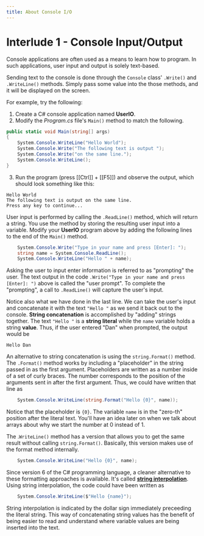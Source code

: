 ```yaml
---
title: About Console I/O
---
```

# Interlude 1 - Console Input/Output

Console applications are often used as a means to learn how to program. In such applications, user input and output is solely text-based.

Sending text to the console is done through the `Console` class' `.Write()` and `.WriteLine()` methods. Simply pass some value into the those methods, and it will be displayed on the screen.

For example, try the following:

1. Create a C# console application named **UserIO**.
2. Modify the *Program.cs* file's `Main()` method to match the following.

```csharp
public static void Main(string[] args)
{
    System.Console.WriteLine("Hello World");
    System.Console.Write("The following text is output ");
    System.Console.Write("on the same line.");
    System.Console.WriteLine();
}
```

3. Run the program (press [[Ctrl]] + [[F5]]) and observe the output, which should look something like this:

```text
Hello World
The following text is output on the same line.
Press any key to continue...
```

User input is performed by calling the `.ReadLine()` method, which will return a string. You use the method by storing the resulting user input into a variable. Modify your **UserIO** program above by adding the following lines to the end of the `Main()` method.

```csharp
    System.Console.Write("Type in your name and press [Enter]: ");
    string name = System.Console.ReadLine();
    System.Console.WriteLine("Hello " + name);
```

Asking the user to input enter information is referred to as "prompting" the user. The text output in the code `.Write("Type in your name and press [Enter]: ")` above is called the "user prompt". To complete the "prompting", a call to `.ReadLine()` will capture the user's input.

Notice also what we have done in the last line. We can take the user's input and concatenate it with the text `"Hello "` as we send it back out to the console. **String concatenation** is accomplished by "adding" strings together. The text `"Hello "` is a **string literal** while the `name` variable holds a string **value**. Thus, if the user entered "Dan" when prompted, the output would be

```text
Hello Dan
```

An alternative to string concatenation is using the `string.Format()` method. The `.Format()` method works by including a "placeholder" in the string passed in as the first argument. Placeholders are written as a number inside of a set of curly braces. The number corresponds to the position of the arguments sent in after the first argument. Thus, we could have written that line as

```csharp
    System.Console.WriteLine(string.Format("Hello {0}", name));
```

Notice that the placeholder is `{0}`. The variable `name` is in the "zero-th" position after the literal text. You'll have an idea later on when we talk about arrays about why we start the number at 0 instead of 1.

The .`WriteLine()` method has a version that allows you to get the same result without calling `string.Format()`. Basically, this version makes use of the format method internally.

```csharp
    System.Console.WriteLine("Hello {0}", name);
```

Since version 6 of the C# programming language, a cleaner alternative to these formatting approaches is available. It's called [**string interpolation**](https://docs.microsoft.com/en-us/dotnet/csharp/language-reference/tokens/interpolated). Using string interpolation, the code could have been written as

```csharp
    System.Console.WriteLine($"Hello {name}");
```

String interpolation is indicated by the dollar sign immediately preceeding the literal string. This way of concatenating string values has the benefit of being easier to read and understand where variable values are being inserted into the text.
